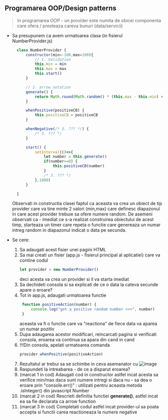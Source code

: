 ## Programarea OOP/Design patterns

> In programarea OOP - un provider este numita de obicei componenta care ofera / presteaza careva bunuri (data/servicii)


* Sa presupunem ca avem urmatoarea clasa (in fisierul NumberProvider.js)

  ```js
    class NumberProvider {
        constructor(min=-100,max=100){
            // 1. Validation
            this.min = min
            this.max = max
            this.start()
        }

        // 2. arrow notation
        generate() {
            return Math.round(Math.random() * (this.max - this.min) + this.min)
        }

        whenPositive(positiveCB) {
            this.positiveCB = positiveCB
        }

        whenNegative(/* 3. ??? */) {
            /* 3. ??? */
        }

        start() {
            setInterval(()=>{
                let number = this.generate()
                if(number>=0) {
                    this.positiveCB(number)
                }
                /* 3. ??? */
            },1000)
        }

    }
  
  ```
  Observati in constructia clasei faptul ca aceasta va crea un obiect de tip provider care va tine minte 2 valori (min,max) care definesc diapazonul in care acest provider trebuie sa ofere numere random. De asemeni observati ca - imediat ce s-a realizat construirea obiectului de acest timp, starteaza un timer care repeta o functie care genereaza un numar intreg random in diapazonul indicat o data pe secunda.

* Se cere:
  1. Sa adaugati acest fisier unei pagini HTML
  2. Sa mai creati un fisier (app.js - fisierul principal al aplicatiei) care va contine codul
     ```js
     let provider = new NumberProvider()
     ```
     deci acesta va crea un provider si il va starta imediat
  3. Sa dechideti consola si sa explicati de ce o data la cateva secunde apare o eroare? 
  4. Tot in app.js, adaugati urmatoarea functie
     ```js
      function positiveAction(number) {
          console.log("got a positive random number >>>", number)
      }
     ```
     aceasta va fi o functie care va "reactiona" de fiece data va aparea un numar pozitiv
  5. Dupa adaugarea acestor modificari, reincarcati pagina si verificati consola, eroarea va continua sa apara din cand in cand
  6. !!!Din consola, apelati urmatoarea comanda
     ```js
     provider.whenPositive(positiveAction)
     ```
  7. Rezultatul ar trebui sa se schimbe in ceva asemanator cu
     ![image](https://user-images.githubusercontent.com/4667821/118600122-391d8200-b7b9-11eb-892c-f7a9531cce96.png)
  8. Raspundeti la intreabarea - de ce a disparut eroarea?
  9. (marcat 1 in cod) Adaugati cod in constructor astfel incat acesta sa verifice min/max daca sunt numere intregi si daca nu - sa dea o eroare prin "console.err()" : utilizati pentru aceasta metoda .isInteger() din javascript Number
  10. (marcat 2 in cod) Rescrieti definitia functiei **generate()**, astfel incat ea sa fie declarata ca arrow function
  11. (marcat 3 in cod) Completati codul astfel incat provider-ul sa poata accepta si functii carea reactioneaza la numere negative
  
